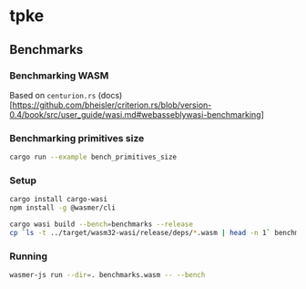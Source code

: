 # tpke

## Benchmarks

### Benchmarking WASM

Based on `centurion.rs` (docs)[https://github.com/bheisler/criterion.rs/blob/version-0.4/book/src/user_guide/wasi.md#webasseblywasi-benchmarking]

### Benchmarking primitives size

```sh
cargo run --example bench_primitives_size
```


### Setup

```bash
cargo install cargo-wasi
npm install -g @wasmer/cli

cargo wasi build --bench=benchmarks --release
cp `ls -t ../target/wasm32-wasi/release/deps/*.wasm | head -n 1` benchmarks.wasm
```

### Running

```bash
wasmer-js run --dir=. benchmarks.wasm -- --bench
```